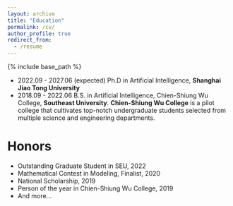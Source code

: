 ```yaml
---
layout: archive
title: "Education"
permalink: /cv/
author_profile: true
redirect_from:
  - /resume
---
```


{% include base_path %}

+ 2022.09 - 2027.06 (expected) Ph.D in Artificial Intelligence, **Shanghai Jiao Tong University**
+ 2018.09 - 2022.06 B.S. in Artificial Intelligence, Chien-Shiung Wu College, **Southeast University**. **Chien-Shiung Wu College** is a pilot college that cultivates top-notch undergraduate students selected from multiple science and engineering departments.



# **Honors**

+ Outstanding Graduate Student in SEU, 2022
+ Mathematical Contest in Modeling, Finalist, 2020
+ National Scholarship, 2019
+ Person of the year in Chien-Shiung Wu College, 2019
+ And more...
